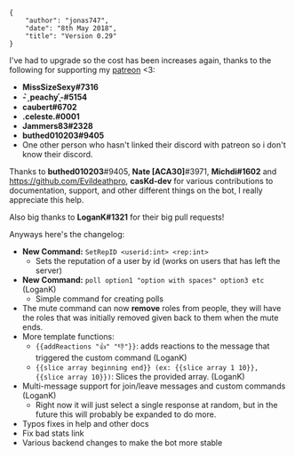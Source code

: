     {
        "author": "jonas747",
        "date": "8th May 2018",
        "title": "Version 0.29"
    }

I've had to upgrade so the cost has been increases again, thanks to the following for supporting my [patreon](https://www.patreon.com/yagpdb) <3:

 - **MissSizeSexy#7316**
 - **- ̗̀ peachy ̖́-#5154**
 - **caubert#6702**
 - **.celeste.#0001**
 - **Jammers83#2328**
 - **buthed010203#9405**
 - One other person who hasn't linked their discord with patreon so i don't know their discord.

Thanks to **buthed010203**#9405, **Nate [ACA30]**#3971, **Michdi#1602** and https://github.com/Evildeathpro,  **casKd-dev**  for various contributions to documentation, support, and other different things on the bot, I really appreciate this help.

Also big thanks to **LoganK#1321** for their big pull requests!


Anyways here's the changelog:

 - **New Command:** `SetRepID <userid:int> <rep:int>`
     + Sets the reputation of a user by id (works on users that has left the server)
 - **New Command:** `poll option1 "option with spaces" option3 etc` (LoganK)
     + Simple command for creating polls
 - The mute command can now **remove** roles from people, they will have the roles that was initially removed given back to them when the mute ends.
 - More template functions:
     + `{{addReactions "👍" "👎"}}`: adds reactions to the message that triggered the custom command (LoganK)
     + `{{slice array beginning end}} (ex: {{slice array 1 10}}, {{slice array 10}})`: Slices the provided array. (LoganK)
 - Multi-message support for join/leave messages and custom commands (LoganK)
     + Right now it will just select a single response at random, but in the future this will probably be expanded to do more.
 - Typos fixes in help and other docs 
 - Fix bad stats link
 - Various backend changes to make the bot more stable


